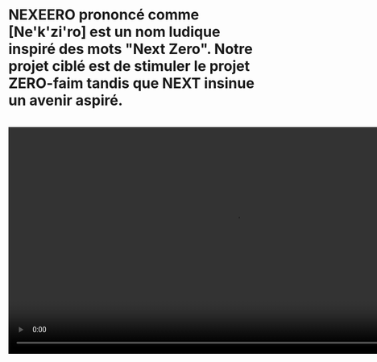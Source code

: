 # NEXEERO prononcé comme [Ne'k'zi'ro] est un nom ludique inspiré des mots "Next Zero". Notre projet ciblé est de stimuler le projet ZERO-faim tandis que NEXT insinue un avenir aspiré.


<br>
 <video style="float: center;" width=900 src="VIDEOS/vid2.mp4">